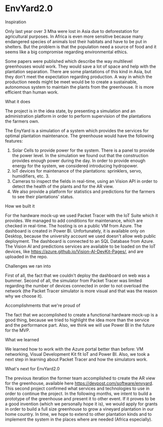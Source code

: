 # EnvYard2.0

Inspiration

Only last year over 3 Mha were lost in Asia due to deforestation for agricultural purposes. In Africa is even more sensitive because many endangered species of animals lost their habitats and have to be put in shelters. But the problem is that the population need a source of food and it seems like a big compromise regarding environmental ethics.

Some papers were published which describe the way multilevel greenhouses would work. They would save a lot of space and help with the plantation separation. There are some plantations of this kind in Asia, but they don't meet the expectation regarding production. A way in which the production needs might be meet would be to create a sustainable, autonomous system to maintain the plants from the greenhouse. It is more efficient than human work.

What it does

The project is in the idea state, by presenting a simulation and an administration platform in order to perform supervision of the plantations the farmers own.

The EnyYard is a simulation of a system which provides the services for optimal plantation maintenance. The greenhouse would have the following features:

1. Solar Cells to provide power for the system. There is a panel to provide the power level. In the simulation we found out that the construction provides enough power during the day. In order to provide enough energy for the system, we considered introducing hydropower.
2. IoT devices for maintenance of the plantations: sprinklers, servo, humidifiers, etc. 3.
3. Cameras to inspect the fields in real-time, using an Vision API in order to detect the health of the plants and for the AR view.
4. We also provide a platform for statistics and predictions for the farmers to see their plantations' status.

How we built it

For the hardware mock-up we used Packet Tracer with the IoT Suite which it provides. We managed to add conditions for maintenance, which are checked in real-time. The hosting is on a public VM from Azure. The dashboard is created in Power BI. Unfortunately, it is available only on Desktop, because the university account we used doesn't allow web public deployment. The dashboard is connected to an SQL Database from Azure. The Vision AI and predictions services are available to be loaded on the IoT devices, like https://azure.github.io/Vision-AI-DevKit-Pages/, and are uploaded in the repo.

Challenges we ran into

First of all, the fact that we couldn't deploy the dashboard on web was a bummer. Second of all, the simulator from Packet Tracer was limited regarding the number of devices connected in order to not overload the network (the Packet Tracer simulator is more visual and that was the reason why we choose it).

Accomplishments that we're proud of

The fact that we accomplished to create a functional hardware mock-up is a good thing, because we tried to highlight the idea more than the service and the performance part. Also, we think we will use Power BI in the future for the MVP.

What we learned

We learned how to work with the Azure portal better than before: VM networking, Visual Development Kit fit IoT and Power BI. Also, we took a next step in learning about Packet Tracer and how the simulators work.

What's next for EnvYard2.0

The previous iteration the former team accomplished to create the AR view for the greenhouse, available here https://devpost.com/software/envyard. This second project confirmed what services and technologies to use in order to continue the project. In the following months, we intent to build a prototype of the greenhouse and present it to other event. If it proves to be a good invention (which we personally hope it is), we would apply for grants in order to build a full size greenhouse to grow a vineyard plantation in our home country. In time, we hope to extend to other plantation kinds and to implement the system in the places where are needed (Africa especially).
